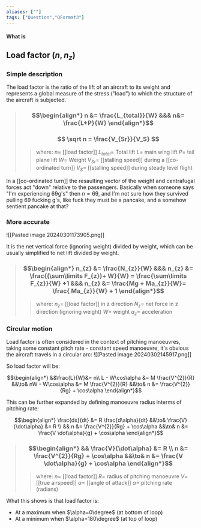 ```yaml
---
aliases: [""]
tags: ["Question","QFormat3"]
---
```


#### What is
## Load factor ($n,n_{z}$)

### Simple description

The load factor is the ratio of the lift of an aircraft to its weight and represents a global measure of the stress ("load") to which the structure of the aircraft is subjected.

> ### $$\begin{align*} n &=  \frac{L_{total}}{W} &&& n&= \frac{L+P}{W}  \end{align*}$$ 
> ### $$ \sqrt n = \frac{V_{Sr}}{V_S} $$ 
>> where:
>> $n=$ [[load factor]]
>> $L_{total}=$ Total lift
>> $L=$ main wing lift
>> $P=$ tail plane lift
>> $W=$ Weight
>> $V_{Sr}=$ [[stalling speed]] during a [[co-ordinated turn]]
>> $V_S=$ [[stalling speed]] during steady level flight

In a [[co-ordinated turn]] the resaulting vector of the weight and centrafugal forces act "down" relative to the passengers. 
Basically when someone says "I'm experiencing 69g's" then $n=69$, and I'm not sure how they survived pulling 69 fucking g's, like fuck they must be a pancake, and a somehow sentient pancake at that? 

### More accurate

![[Pasted image 20240301173905.png]]

It is the net vertical force (ignoring weight) divided by weight, which can be usually simplified to net lift divided by weight.

> ### $$\begin{align*} n_{z} &= \frac{N_{z}}{W} &&& n_{z} &= \frac{(\sum\limits F_{z})+ W}{W} = \frac{\sum\limits F_{z}}{W} +1  &&& n_{z} &= \frac{Mg + Ma_{z}}{W}= \frac{ Ma_{z}}{W} + 1 \end{align*}$$
>> where:
>> $n_{z}=$ [[load factor]] in z direction
>> $N_{z}=$ net force in z direction (ignoring weight)
>> $W=$ weight
>> $a_z=$ acceleration

### Circular motion

Load factor is often considered in the context of pitching manoeuvres, taking some constant pitch rate - constant speed manoeuvre, it's obvious the aircraft travels in a circular arc:
![[Pasted image 20240302145917.png]]

So load factor will be:

$$\begin{align*}
&&\frac{L}{W}&= n\\ 
L - W\cos\alpha &= M \frac{V^{2}}{R} &&\to&  nW - W\cos\alpha &= M \frac{V^{2}}{R}  &&\to&  n   &=   \frac{V^{2}}{Rg} + \cos\alpha
\end{align*}$$

This can be further expanded by defining manoeuvre radius interms of pitching rate:

$$\begin{align*}
\frac{dx}{dt} &= R \frac{d\alpha}{dt} &&\to& \frac{V}{\dot\alpha} &= R   \\
&& n   &=   \frac{V^{2}}{Rg} + \cos\alpha &&\to& n   &=   \frac{V \dot\alpha}{g} + \cos\alpha
\end{align*}$$

> ### $$\begin{align*} && \frac{V}{\dot\alpha} &= R \\ n   &=   \frac{V^{2}}{Rg} + \cos\alpha &&\to& n &=   \frac{V \dot\alpha}{g} + \cos\alpha \end{align*}$$
>> where:
>> $n=$ [[load factor]]
>> $R=$ radius of pitching manoeuvre
>> $V=$ [[true airspeed]]
>> $\alpha=$ [[angle of attack]]
>> $\dot\alpha=$ pitching rate (radians)

What this shows is that load factor is:
- At a maximum when $\alpha=0\degree$ (at bottom of loop)
- At a minimum when $\alpha=180\degree$ (at top of loop) 

